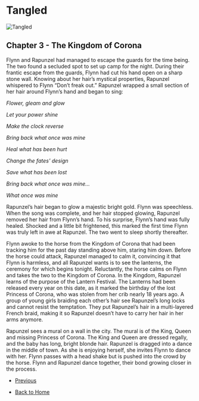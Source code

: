 # Tangled

![Tangled](https://ohmy.disney.com/wp-content/uploads/2013/07/Tangled-Header.jpg)

## Chapter 3 - The Kingdom of Corona

Flynn and Rapunzel had managed to escape the guards for the time being. The two found a secluded spot to set up camp for the night. During their frantic escape from the guards, Flynn had cut his hand open on a sharp stone wall. Knowing about her hair’s mystical properties, Rapunzel whispered to Flynn “Don’t freak out.” Rapunzel wrapped a small section of her hair around Flynn’s hand and began to sing:

*Flower, gleam and glow*

*Let your power shine*

*Make the clock reverse*

*Bring back what once was mine*

*Heal what has been hurt*

*Change the fates' design*

*Save what has been lost*

*Bring back what once was mine...*

*What once was mine*

Rapunzel’s hair began to glow a majestic bright gold. Flynn was speechless. When the song was complete, and her hair stopped glowing, Rapunzel removed her hair from Flynn’s hand. To his surprise, Flynn’s hand was fully healed. Shocked and a little bit frightened, this marked the first time Flynn was truly left in awe at Rapunzel. The two went to sleep shortly thereafter.

Flynn awoke to the horse from the Kingdom of Corona that had been tracking him for the past day standing above him, staring him down. Before the horse could attack, Rapunzel managed to calm it, convincing it that Flynn is harmless, and all Rapunzel wants is to see the lanterns, the ceremony for which begins tonight. Reluctantly, the horse calms on Flynn and takes the two to the Kingdom of Corona. In the Kingdom, Rapunzel learns of the purpose of the Lantern Festival. The Lanterns had been released every year on this date, as it marked the birthday of the lost Princess of Corona, who was stolen from her crib nearly 18 years ago. A group of young girls braiding each other’s hair see Rapunzel’s long locks and cannot resist the temptation. They put Rapunzel’s hair in a multi-layered French braid, making it so Rapunzel doesn’t have to carry her hair in her arms anymore.

Rapunzel sees a mural on a wall in the city. The mural is of the King, Queen and missing Princess of Corona. The King and Queen are dressed regally, and the baby has long, bright blonde hair. Rapunzel is dragged into a dance in the middle of town. As she is enjoying herself, she invites Flynn to dance with her. Flynn passes with a head shake but is pushed into the crowd by the horse. Flynn and Rapunzel dance together, their bond growing closer in the process.


* [Previous](Chapter02.md)

* [Back to Home](https://b00096684.github.io/github-story-2019/)